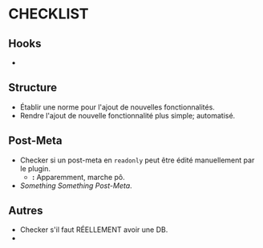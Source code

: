 CHECKLIST
============

Hooks
---
+ 

Structure
---
+ Établir une norme pour l'ajout de nouvelles fonctionnalités.
+ Rendre l'ajout de nouvelle fonctionnalité plus simple; automatisé.


Post-Meta
---
+ Checker si un post-meta en `readonly` peut être édité manuellement par le plugin.
	+ __:__ Apparemment, marche pô.
+ _Something Something Post-Meta_.

Autres
---
+ Checker s'il faut RÉELLEMENT avoir une DB.
+ 